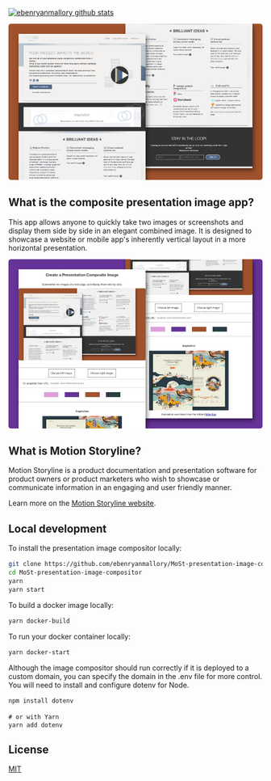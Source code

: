 [![ebenryanmallory github stats](https://github-readme-stats.vercel.app/api?username=ebenryanmallory)](https://github.com/ebenryanmallory/MoSt-presentation-image-compositor.git)
<p>
    <a href="https://motionstoryline.com">
        <img src="https://github.com/ebenryanmallory/MoSt-presentation-image-compositor/blob/master/public/images/initial.png" />
    </a>
</p>

## What is the composite presentation image app?

This app allows anyone to quickly take two images or screenshots and display them side by side in an elegant combined image. It is designed to showcase a website or mobile app's inherently vertical layout in a more horizontal presentation. 

<p>
    <img src="https://github.com/ebenryanmallory/MoSt-presentation-image-compositor/blob/master/public/images/self-portrait.png" />
</p>

## What is Motion Storyline?

Motion Storyline is a product documentation and presentation software for product owners or product marketers who wish to showcase or communicate information in an engaging and user friendly manner. 

Learn more on the [Motion Storyline website](https://motionstoryline.com).

## Local development

To install the presentation image compositor locally:

```bash
git clone https://github.com/ebenryanmallory/MoSt-presentation-image-compositor.git
cd MoSt-presentation-image-compositor
yarn
yarn start
```

To build a docker image locally:

```bash
yarn docker-build
```

To run your docker container locally:

```bash
yarn docker-start
```

Although the image compositor should run correctly if it is deployed to a custom domain, you can specify the domain in the .env file for more control. You will need to install and configure dotenv for Node.

```# with npm 
npm install dotenv
 
# or with Yarn 
yarn add dotenv
```

## License

[MIT](LICENSE)